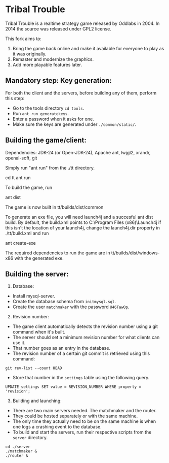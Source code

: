 Tribal Trouble
==============

Tribal Trouble is a realtime strategy game released by Oddlabs in 2004. In 2014 the source was released under GPL2 license.

This fork aims to:

1. Bring the game back online and make it available for everyone to play as it was originally.
2. Remaster and modernize the graphics.
3. Add more playable features later.

Mandatory step: Key generation:
-------------------------------

For both the client and the servers, before building any of them, perform this step:

- Go to the tools directory `cd tools`.
- Run `ant run generatekeys`.
- Enter a password when it asks for one.
- Make sure the keys are generated under `./common/static/`.

Building the game/client:
-------------------------

Dependencies: JDK-24 (or Open-JDK-24), Apache ant, lwjgl2, xrandr, openal-soft, git

Simply run "ant run" from the ./tt directory.

cd tt
ant run

To build the game, run

ant dist

The game is now built in tt/builds/dist/common

To generate an exe file, you will need launch4j and a succesful ant dist build.
By default, the build.xml points to C:\Program Files (x86)\Launch4j
if this isn't the location of your launch4j, change the launch4j.dir property in ./tt/build.xml
and run

ant create-exe

The required dependencies to run the game are in tt/builds/dist/windows-x86 with the generated exe.

Building the server:
--------------------

1. Database:

- Install mysql-server.
- Create the database schema from `initmysql.sql`.
- Create the user `matchmaker` with the password `U46TawOp`.

2. Revision number:

- The game client automatically detects the revision number using a git command when it's built.
- The server should set a minimum revision number for what clients can use it.
- That number goes as an entry in the database.
- The revision number of a certain git commit is retrieved using this command:

`git rev-list --count HEAD`

- Store that number in the `settings` table using the following query.

`UPDATE settings SET value = REVISION_NUMBER WHERE property = 'revision';`

3. Building and launching:

- There are two main servers needed. The matchmaker and the router.
- They could be hosted separately or with the same machine.
- The only time they actually need to be on the same machine is when one logs a crashing event to the database.
- To build and start the servers, run their respective scripts from the `server` directory.

```
cd ./server
./matchmaker &
./router &
```
